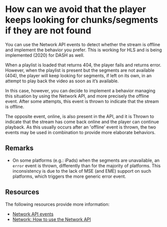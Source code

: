 # How can we avoid that the player keeps looking for chunks/segments if they are not found

You can use the Network API events to detect whether the stream is offline and implement the behavior you prefer. This is working for HLS and is being implemented (2020) for DASH as well.

When a playlist is loaded that returns 404, the player fails and returns error. However, when the playlist is present but the segments are not available (404), the player will keep looking for segments, if left on its own, in an attempt to play back the video as soon as it’s available.

In this case, however, you can decide to implement a behavior managing this situation by using the Network API, and more precisely the offline event. After some attempts, this event is thrown to indicate that the stream is offline.

The opposite event, online, is also present in the API, and it is Thrown to indicate that the stream has come back online and the player can continue playback. As this usually occurs after an 'offline' event is thrown, the two events may be used in combination to provide more elaborate behaviors.

## Remarks

- On some platforms (e.g.: iPads) when the segments are unavailable, an `error` event is thrown, differently than for the majority of platforms. This inconsistency is due to the lack of MSE (and EME) support on such platforms, which triggers the more generic error event.

## Resources

The following resources provide more information:

- [Network API events](pathname:///theoplayer/v6/api-reference/web/interfaces/NetworkEventMap.html)
- [Network: How to use the Network API](../how-to-guides/08-network/00-introduction.md)
